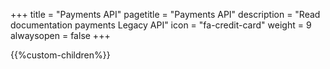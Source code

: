 +++
title = "Payments API"
pagetitle = "Payments API"
description = "Read documentation payments Legacy API"
icon = "fa-credit-card" 
weight = 9
alwaysopen = false
+++

{{%custom-children%}}
